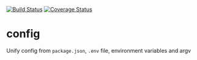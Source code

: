 [![Build Status](https://travis-ci.org/UnifyMe/config.svg?branch=master)](https://travis-ci.org/UnifyMe/config)
[![Coverage Status](https://coveralls.io/repos/github/UnifyMe/config/badge.svg?branch=master)](https://coveralls.io/github/UnifyMe/config?branch=master)

# config
Unify config from `package.json`, `.env` file, environment variables and argv
